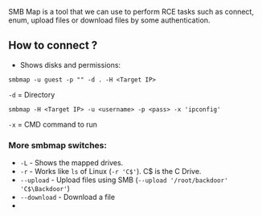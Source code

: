 SMB Map is a tool that we can use to perform RCE tasks such as connect, enum, upload files or download files by some authentication. 

## How to connect ?

- Shows disks and permissions:
```
smbmap -u guest -p "" -d . -H <Target IP>
```
`-d` = Directory 

```
smbmap -H <Target IP> -u <username> -p <pass> -x 'ipconfig'
```
`-x` = CMD command to run

### More smbmap switches:

- `-L` - Shows the mapped drives.
- `-r` - Works like `ls` of Linux (`-r 'C$'`). C$ is the C Drive.
- `--upload` - Upload files using SMB  (`--upload '/root/backdoor' 'C$\Backdoor'`)
- `--download` - Download a file
- 